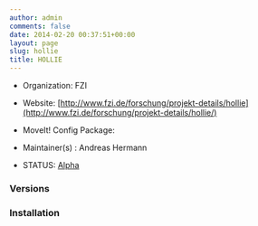 ```yaml
---
author: admin
comments: false
date: 2014-02-20 00:37:51+00:00
layout: page
slug: hollie
title: HOLLIE
---
```



	
  * Organization: FZI

	
  * Website: [http://www.fzi.de/forschung/projekt-details/hollie](http://www.fzi.de/forschung/projekt-details/hollie/)

	
  * MoveIt! Config Package:

	
  * Maintainer(s) : Andreas Hermann

	
  * STATUS: [Alpha](/about/moveit-status#status-code-robots)




### Versions








### Installation






